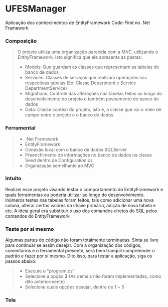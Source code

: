 # UFESManager
Aplicação dos conhecimentos de EntityFramework Code-First no .Net Framework

### Composição
> O projeto utiliza uma organização parecida com a MVC, utilizando o EntityFramework. Isto significa que ele apresenta as pastas:
> * Models: Que guardam as classes que representam as tabelas do banco de dados
> * Services: Classes de serviços que realizam operações nas respectivas tabelas (Ex: Classe Department e Service DepartmentService)
> * Migrations: Controle das alterações nas tabelas feitas ao longo do desenvolvimento do projeto e também povoamento do banco de dados
> * Data: Classe context do projeto, isto é, a classe que vai o meio de campo entre o projeto e o banco de dados

### Ferramental
> * .Net Framework
> * EntityFramework
> * Conexão local com o banco de dados SQLServer
> * Preenchimento de informações no banco de dados na classe Seed dentro de Configuration.cs
> * Organização semelhante ao MVC

### Intuito
Realizei esse projeto visando testar o comportamento do EntityFramework e quais ferramentas eu poderia utilizar ao longo do desenvolvimento.
Inúmeros testes nas tabelas foram feitos, tais como adicionar uma nova coluna, alterar certos valores da chave primária, adição de nova tabela e etc.
A ideia geral era substituir o uso dos comandos diretos do SQL pelos comandos do EntityFramework

### Teste por sí mesmo
Algumas partes do código não foram totalmente terminadas. Sinta se livre para continuar se assim desejar. Com a organização dos códigos, comentários e o ferramental
presente, será bem tranquil compreender o padrão e fazer por sí mesmo. Dito isso, para testar a aplicação, siga os passos abaixo:
> * Execute o "program.cs"
> * Selecione a opção **3** (As demais não foram implementadas, como dito anteriormente)
> * Selecione quais opções desejar, dentro de 1 ~ 5

### Tela

